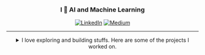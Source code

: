<div align="center">
<h3>I 💛 AI and Machine Learning</h3>
<!--
 [![Twitter](https://img.shields.io/badge/Twitter-%23000000.svg?style=for-the-badge&logo=X&logoColor=white)](https://twitter.com/imdmedhi)
 -->
 
 [![LinkedIn](https://img.shields.io/badge/LinkedIn-0077B5?style=for-the-badge&logo=linkedin&logoColor=white)](https://www.linkedin.com/in/dipankarmedhi/)
 [![Medium](https://img.shields.io/badge/Medium-12100E?style=for-the-badge&logo=medium&logoColor=white)](https://medium.com/@dipankarmedh1)

 <!--
 [![Newsletter](https://img.shields.io/badge/NewsLetter-F47521?style=for-the-badge&logoColor=white)](https://aimatrix.substack.com/)

 -->
---

<details>
<summary>I love exploring and building stuffs. Here are some of the projects I worked on.</summary>
 <table style="width: 100%; table-layout: fixed;">
  <tr>
       <td style="text-align: center; vertical-align: top;"> <!-- comment -->
      <h3><a href="https://github.com/d1pankarmedhi/image-search-engine">Image Search Engine</a></h3>
       <img src="https://i.ibb.co/P9rtCWT/image.png" alt="Description of gif 4" style="width: 200px; height: 200px;">
      <p>Vector image search using<br>S3 and Pinecone/chroma</p>
    </td>
    <td style="text-align: center; vertical-align: top;">
      <h3><a href="https://github.com/d1pankarmedhi/ViT-vision-transformer">Vision transformer</a></h3>
      <img src="https://i.ibb.co/sPzbQpj/image.png" alt="brand-classification" style="width: 200px; height: 200px;">
      <p>Shoe brand classifier<br>using vision transformer</p>
    </td>
    <td style="text-align: center; vertical-align: top;">
      <h3><a href="https://github.com/d1pankarmedhi/fine-tuning-llm">Fine tune LLMs</a></h3>
      <img src="https://i.ibb.co/FJtK50K/image.png" alt="fine-tuning" style="width: 200px; height: 200px;">
      <p>Collection of llm fine-tuning<br> notebooks and code samples</p>
    </td>
    <td style="text-align: center;">
      <h3><a href="https://github.com/d1pankarmedhi/ghr">ghr</a></h3>
      <img src="https://i.ibb.co/dK90Q2r/image.png" alt="preview-img" style="width: 200px; height: 200px;">
      <p>A rust cli tool for generating<br> boilerplate code templates</p>
    </td>
  </tr>
  <tr>
    <td style="text-align: center; vertical-align: top;"> <!-- comment -->
      <h3><a href="https://github.com/d1pankarmedhi/image-search-engine">Vechicle counting</a></h3>
       <img src="https://i.ibb.co/F6bt7v8/car-tracking.gif" alt="vehicle-counting" style="width: 200px; height: 200px;">
      <p>Tracking and Counting<br>vechicles on road</p>
    </td>
    <td style="text-align: center; vertical-align: top;">
      <h3><a href="https://github.com/d1pankarmedhi/rsearch-engine">Rust Text search engine</a></h3>
      <img src="https://i.ibb.co/4RMHWL4/image.png" alt="brand-classification" style="width: 200px; height: 200px;">
      <p>Text search engine built<br>with rust and actix-web</p>
    </td>
    <td style="text-align: center; vertical-align: top;">
      <h3><a href="https://github.com/d1pankarmedhi/autonomous-vehicle">Autonomous vehicle</a></h3>
      <img src="https://github.com/Dipankar-Medhi/self-driving-car/raw/master/driving_gif.gif" alt="fine-tuning" style="width: 200px; height: 200px;">
      <p>Autonomous car with tensorflow</p>
    </td>
    <td style="text-align: center;">
      <h3><a href="https://github.com/d1pankarmedhi/diabetes_prediction/tree/master">Diabetes prediction</a></h3>
      <img src="https://github.com/Dipankar-Medhi/diabetes_prediction/raw/master/Diabetes-Predict1.png" alt="preview-img" style="width: 200px; height: 200px;">
      <p>EDA & Prediction of<br>Diabetic pregnant women</p>
    </td>
  </tr>

</table>
</details>
</div>




